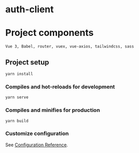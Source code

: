 # auth-client

# Project components
```
Vue 3, Babel, router, vuex, vue-axios, tailwindcss, sass
```

## Project setup
```
yarn install
```

### Compiles and hot-reloads for development
```
yarn serve
```

### Compiles and minifies for production
```
yarn build
```

### Customize configuration
See [Configuration Reference](https://cli.vuejs.org/config/).
